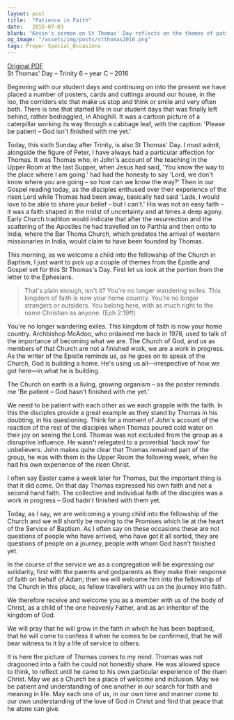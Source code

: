 ```yaml
---
layout: post
title:  "Patience in Faith"
date:   2016-07-03
blurb: "Kevin's sermon on St Thomas' Day reflects on the themes of patience and growth within the Christian faith. He draws parallels between the journey of the Apostle Thomas towards belief and the baptism of a child into the church. Emphasizing the church as a work in progress, he encourages patience and understanding as each individual grapples with faith, highlighting the importance of personal experience in developing a genuine belief."
og_image: "/assets/img/posts/stthomas2016.png"
tags: Proper Special_Occasions
---
```

[Original PDF](/assets/pdf/stthomas2016.pdf)    
St Thomas' Day – Trinity 6 – year C – 2016

Beginning with our student days and continuing on into the present we have placed a number of posters, cards and cuttings around our house, in the loo, the corridors etc that make us stop and think or smile and very often both. There is one that started life in our student days that was finally left behind, rather bedraggled, in Ahoghill. It was a cartoon picture of a caterpillar working its way through a cabbage leaf, with the caption: 'Please be patient – God isn't finished with me yet.'

Today, this sixth Sunday after Trinity, is also St Thomas' Day. I must admit, alongside the figure of Peter, I have always had a particular affection for Thomas. It was Thomas who, in John's account of the teaching in the Upper Room at the last Supper, when Jesus had said, 'You know the way to the place where I am going.' had had the honesty to say 'Lord, we don't know where you are going – so how can we know the way?' Then in our Gospel reading today, as the disciples enthused over their experience of the risen Lord while Thomas had been away, basically had said 'Lads, I would love to be able to share your belief – but I can't.' His was not an easy faith – it was a faith shaped in the midst of uncertainty and at times a deep agony. Early Church tradition would indicate that after the resurrection and the scattering of the Apostles he had travelled on to Parthia and then onto to India, where the Bar Thoma Church, which predates the arrival of western missionaries in India, would claim to have been founded by Thomas.

This morning, as we welcome a child into the fellowship of the Church in Baptism, I just want to pick up a couple of themes from the Epistle and Gospel set for this St Thomas's Day. First let us look at the portion from the letter to the Ephesians.

> That's plain enough, isn't it? You're no longer wandering exiles. This kingdom of faith is now your home country. You're no longer strangers or outsiders. You belong here, with as much right to the name Christian as anyone. (Eph 2:19ff)

You're no longer wandering exiles. This kingdom of faith is now your home country. Archbishop McAdoo, who ordained me back in 1978, used to talk of the importance of becoming what we are. The Church of God, and us as members of that Church are not a finished work, we are a work in progress. As the writer of the Epistle reminds us, as he goes on to speak of the Church, God is building a home. He's using us all—irrespective of how we got here—in what he is building.

The Church on earth is a living, growing organism – as the poster reminds me 'Be patient – God hasn't finished with me yet.'

We need to be patient with each other as we each grapple with the faith. In this the disciples provide a great example as they stand by Thomas in his doubting, in his questioning. Think for a moment of John's account of the reaction of the rest of the disciples when Thomas poured cold water on their joy on seeing the Lord. Thomas was not excluded from the group as a disruptive influence. He wasn't relegated to a proverbial 'back row' for unbelievers. John makes quite clear that Thomas remained part of the group, he was with them in the Upper Room the following week, when he had his own experience of the risen Christ.

I often say Easter came a week later for Thomas, but the important thing is that it did come. On that day Thomas expressed his own faith and not a second hand faith. The collective and individual faith of the disciples was a work in progress – God hadn't finished with them yet.

Today, as I say, we are welcoming a young child into the fellowship of the Church and we will shortly be moving to the Promises which lie at the heart of the Service of Baptism. As I often say on these occasions these are not questions of people who have arrived, who have got it all sorted, they are questions of people on a journey, people with whom God hasn't finished yet.

In the course of the service we as a congregation will be expressing our solidarity, first with the parents and godparents as they make their response of faith on behalf of Adam; then we will welcome him into the fellowship of the Church in this place, as fellow travellers with us on the journey into faith.

We therefore receive and welcome you as a member with us of the body of Christ, as a child of the one heavenly Father, and as an inheritor of the kingdom of God.

We will pray that he will grow in the faith in which he has been baptised, that he will come to confess it when he comes to be confirmed, that he will bear witness to it by a life of service to others.

It is here the picture of Thomas comes to my mind. Thomas was not dragooned into a faith he could not honestly share. He was allowed space to think, to reflect until he came to his own particular experience of the risen Christ. May we as a Church be a place of welcome and inclusion. May we be patient and understanding of one another in our search for faith and meaning in life. May each one of us, in our own time and manner come to our own understanding of the love of God in Christ and find that peace that he alone can give.
